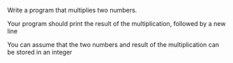 Write a program that multiplies two numbers.



Your program should print the result of the multiplication, followed by a new line

You can assume that the two numbers and result of the multiplication can be stored in an integer

